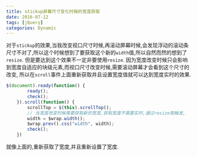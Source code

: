```yaml
---
title: stickup屏幕尺寸变化时候的宽度获取
date: 2016-07-12
tags: [jQuery]
categories: Dynamic
---
```


对于`stickup`的效果,当我改变视口尺寸时候,再滚动屏幕时候,会发现浮动的滚动条尺寸不对了,所以这个时候想到了要获取这个新的`width`值,所以自然而然的想到了`resize`.
但是要达到这个效果不一定非要使用`resize`.
因为宽度改变时候只会影响到宽度自适应的块级元素,而视口尺寸改变时候,需要滚动屏幕才会看到这个尺寸的改变,
所以在`scroll`事件上面重新获取并且设置宽度值就可以达到宽度实时的效果.

```javascript
$(document).ready(function() {
        ready();
        check();
    }).scroll(function() {
        scrollTop = $(this).scrollTop();
        // 当宽度改变时候需要获取新的宽度,获取宽度不需要实时,通过resize取触发,
        width = $wrap.width();  
        $wrap.prev().css("width", width);
        check();
    })
```

就像上面的,重新获取了宽度,并且重新设置了宽度.